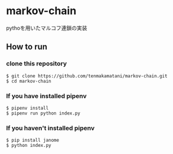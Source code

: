 # markov-chain

pythoを用いたマルコフ連鎖の実装

## How to run

### clone this repository

```
$ git clone https://github.com/tenmakamatani/markov-chain.git
$ cd markov-chain
```

### If you have installed pipenv

```
$ pipenv install
$ pipenv run python index.py
```

### If you haven't installed pipenv

```
$ pip install janome
$ python index.py
```